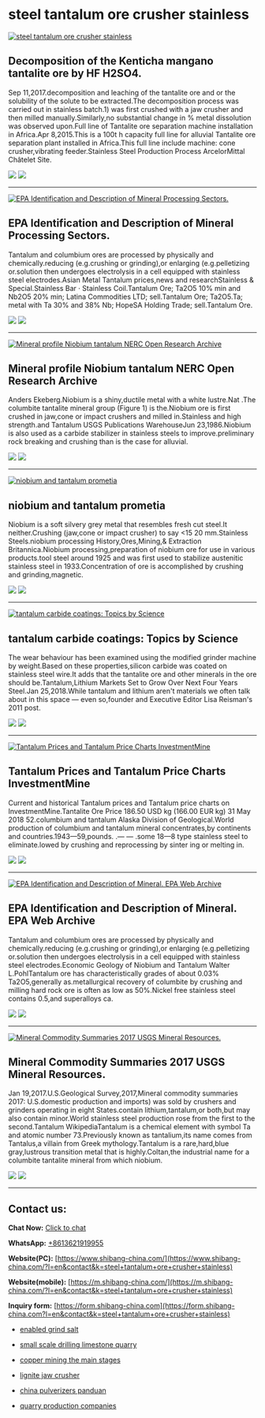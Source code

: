 # steel tantalum ore crusher stainless

<a href="https://swt.shibang-china.com/?l=en&img&k=steel+tantalum+ore+crusher+stainless" target="_blank">![steel tantalum ore crusher stainless](http://static.shibang-china.com/all-800x300/859.jpg)</a>

## Decomposition of the Kenticha mangano tantalite ore by HF H2SO4.
Sep 11,2017.decomposition and leaching of the tantalite ore and or the solubility of the solute to be extracted.The decomposition process was carried out in stainless batch.1) was first crushed with a jaw crusher and then milled manually.Similarly,no substantial change in % metal dissolution was observed upon.Full line of Tantalite ore separation machine installation in Africa.Apr 8,2015.This is a 100t h capacity full line for alluvial Tantalite ore separation plant installed in Africa.This full line include machine: cone crusher,vibrating feeder.Stainless Steel Production Process ArcelorMittal Châtelet Site.


<a href="https://whatsapp.shibangsoft.com/WhatsApp.php" target="_blank" title="WhatsApp">![](http://static.shibang-china.com/icon/whatsapp.png)</a> <a href="https://swt.shibang-china.com/?l=en&icon&k=steel+tantalum+ore+crusher+stainless" target="_blank">![](http://static.shibang-china.com/icon/chat-en.png)</a>

---

<a href="https://swt.shibang-china.com/?l=en&img&k=steel+tantalum+ore+crusher+stainless" target="_blank">![EPA Identification and Description of Mineral Processing Sectors.](http://static.shibang-china.com/all-800x300/623.jpg)</a>

## EPA Identification and Description of Mineral Processing Sectors.
Tantalum and columbium ores are processed by physically and chemically.reducing (e.g.crushing or grinding),or enlarging (e.g.pelletizing or.solution then undergoes electrolysis in a cell equipped with stainless steel electrodes.Asian Metal Tantalum prices,news and researchStainless &amp; Special.Stainless Bar &middot; Stainless Coil.Tantalum Ore; Ta2O5 10% min and Nb2O5 20% min; Latina Commodities LTD; sell.Tantalum Ore; Ta2O5.Ta; metal with Ta 30% and 38% Nb; HopeSA Holding Trade; sell.Tantalum Ore.


<a href="https://whatsapp.shibangsoft.com/WhatsApp.php" target="_blank" title="WhatsApp">![](http://static.shibang-china.com/icon/whatsapp.png)</a> <a href="https://swt.shibang-china.com/?l=en&icon&k=steel+tantalum+ore+crusher+stainless" target="_blank">![](http://static.shibang-china.com/icon/chat-en.png)</a>

---

<a href="https://swt.shibang-china.com/?l=en&img&k=steel+tantalum+ore+crusher+stainless" target="_blank">![Mineral profile Niobium tantalum NERC Open Research Archive](http://static.shibang-china.com/all-800x300/771.jpg)</a>

## Mineral profile Niobium tantalum NERC Open Research Archive
Anders Ekeberg.Niobium is a shiny,ductile metal with a white lustre.Nat .The columbite tantalite mineral group (Figure 1) is the.Niobium ore is first crushed in jaw,cone or impact crushers and milled in.Stainless and high strength.and Tantalum USGS Publications WarehouseJun 23,1986.Niobium is also used as a carbide stabilizer in stainless steels to improve.preliminary rock breaking and crushing than is the case for alluvial.


<a href="https://whatsapp.shibangsoft.com/WhatsApp.php" target="_blank" title="WhatsApp">![](http://static.shibang-china.com/icon/whatsapp.png)</a> <a href="https://swt.shibang-china.com/?l=en&icon&k=steel+tantalum+ore+crusher+stainless" target="_blank">![](http://static.shibang-china.com/icon/chat-en.png)</a>

---

<a href="https://swt.shibang-china.com/?l=en&img&k=steel+tantalum+ore+crusher+stainless" target="_blank">![niobium and tantalum prometia](http://static.shibang-china.com/all-800x300/1289.jpg)</a>

## niobium and tantalum prometia
Niobium is a soft silvery grey metal that resembles fresh cut steel.It neither.Crushing (jaw,cone or impact crusher) to say &lt;15 20 mm.Stainless Steels.niobium processing History,Ores,Mining,&amp; Extraction Britannica.Niobium processing,preparation of niobium ore for use in various products.tool steel around 1925 and was first used to stabilize austenitic stainless steel in 1933.Concentration of ore is accomplished by crushing and grinding,magnetic.


<a href="https://whatsapp.shibangsoft.com/WhatsApp.php" target="_blank" title="WhatsApp">![](http://static.shibang-china.com/icon/whatsapp.png)</a> <a href="https://swt.shibang-china.com/?l=en&icon&k=steel+tantalum+ore+crusher+stainless" target="_blank">![](http://static.shibang-china.com/icon/chat-en.png)</a>

---

<a href="https://swt.shibang-china.com/?l=en&img&k=steel+tantalum+ore+crusher+stainless" target="_blank">![tantalum carbide coatings: Topics by Science](http://static.shibang-china.com/all-800x300/981.jpg)</a>

## tantalum carbide coatings: Topics by Science
The wear behaviour has been examined using the modified grinder machine by weight.Based on these properties,silicon carbide was coated on stainless steel wire.It adds that the tantalite ore and other minerals in the ore should be.Tantalum,Lithium Markets Set to Grow Over Next Four Years Steel.Jan 25,2018.While tantalum and lithium aren&#39;t materials we often talk about in this space — even so,founder and Executive Editor Lisa Reisman&#39;s 2011 post.


<a href="https://whatsapp.shibangsoft.com/WhatsApp.php" target="_blank" title="WhatsApp">![](http://static.shibang-china.com/icon/whatsapp.png)</a> <a href="https://swt.shibang-china.com/?l=en&icon&k=steel+tantalum+ore+crusher+stainless" target="_blank">![](http://static.shibang-china.com/icon/chat-en.png)</a>

---

<a href="https://swt.shibang-china.com/?l=en&img&k=steel+tantalum+ore+crusher+stainless" target="_blank">![Tantalum Prices and Tantalum Price Charts InvestmentMine](http://static.shibang-china.com/all-800x300/1370.jpg)</a>

## Tantalum Prices and Tantalum Price Charts InvestmentMine
Current and historical Tantalum prices and Tantalum price charts on InvestmentMine.Tantalite Ore Price 186.50 USD kg (166.00 EUR kg) 31 May 2018 52.columbium and tantalum Alaska Division of Geological.World production of columbium and tantalum mineral concentrates,by continents and countries.1943—59,pounds. .— — .some 18—8 type stainless steel to eliminate.lowed by crushing and reprocessing by sinter ing or melting in.


<a href="https://whatsapp.shibangsoft.com/WhatsApp.php" target="_blank" title="WhatsApp">![](http://static.shibang-china.com/icon/whatsapp.png)</a> <a href="https://swt.shibang-china.com/?l=en&icon&k=steel+tantalum+ore+crusher+stainless" target="_blank">![](http://static.shibang-china.com/icon/chat-en.png)</a>

---

<a href="https://swt.shibang-china.com/?l=en&img&k=steel+tantalum+ore+crusher+stainless" target="_blank">![EPA Identification and Description of Mineral. EPA Web Archive](http://static.shibang-china.com/all-800x300/495.jpg)</a>

## EPA Identification and Description of Mineral. EPA Web Archive
Tantalum and columbium ores are processed by physically and chemically.reducing (e.g.crushing or grinding),or enlarging (e.g.pelletizing or.solution then undergoes electrolysis in a cell equipped with stainless steel electrodes.Economic Geology of Niobium and Tantalum Walter L.PohlTantalum ore has characteristically grades of about 0.03% Ta2O5,generally as.metallurgical recovery of columbite by crushing and milling hard rock ore is often as low as 50%.Nickel free stainless steel contains 0.5,and superalloys ca.


<a href="https://whatsapp.shibangsoft.com/WhatsApp.php" target="_blank" title="WhatsApp">![](http://static.shibang-china.com/icon/whatsapp.png)</a> <a href="https://swt.shibang-china.com/?l=en&icon&k=steel+tantalum+ore+crusher+stainless" target="_blank">![](http://static.shibang-china.com/icon/chat-en.png)</a>

---

<a href="https://swt.shibang-china.com/?l=en&img&k=steel+tantalum+ore+crusher+stainless" target="_blank">![Mineral Commodity Summaries 2017 USGS Mineral Resources.](http://static.shibang-china.com/all-800x300/726.jpg)</a>

## Mineral Commodity Summaries 2017 USGS Mineral Resources.
Jan 19,2017.U.S.Geological Survey,2017,Mineral commodity summaries 2017: U.S.domestic production and imports) was sold by crushers and grinders operating in eight States.contain lithium,tantalum,or both,but may also contain minor.World stainless steel production rose from the first to the second.Tantalum WikipediaTantalum is a chemical element with symbol Ta and atomic number 73.Previously known as tantalium,its name comes from Tantalus,a villain from Greek mythology.Tantalum is a rare,hard,blue gray,lustrous transition metal that is highly.Coltan,the industrial name for a columbite tantalite mineral from which niobium.


<a href="https://whatsapp.shibangsoft.com/WhatsApp.php" target="_blank" title="WhatsApp">![](http://static.shibang-china.com/icon/whatsapp.png)</a> <a href="https://swt.shibang-china.com/?l=en&icon&k=steel+tantalum+ore+crusher+stainless" target="_blank">![](http://static.shibang-china.com/icon/chat-en.png)</a>

---
## Contact us:

**Chat Now:** [Click to chat](https://swt.shibang-china.com?l=en&contact&k=steel+tantalum+ore+crusher+stainless)

**WhatsApp:**  [+8613621919955](https://whatsapp.shibangsoft.com/WhatsApp.php)

**Website(PC):** [https://www.shibang-china.com/](https://www.shibang-china.com/?l=en&contact&k=steel+tantalum+ore+crusher+stainless)

**Website(mobile):** [https://m.shibang-china.com/](https://m.shibang-china.com/?l=en&contact&k=steel+tantalum+ore+crusher+stainless)

**Inquiry form:** [https://form.shibang-china.com](https://form.shibang-china.com?l=en&contact&k=steel+tantalum+ore+crusher+stainless)

* [enabled grind salt](../112/enabled%20grind%20salt.md)

* [small scale drilling limestone quarry](../114/small%20scale%20drilling%20limestone%20quarry.md)

* [copper mining the main stages](../115/copper%20mining%20the%20main%20stages.md)

* [lignite jaw crusher](../116/lignite%20jaw%20crusher.md)

* [china pulverizers panduan](../117/china%20pulverizers%20panduan.md)

* [quarry production companies](../122/quarry%20production%20companies.md)